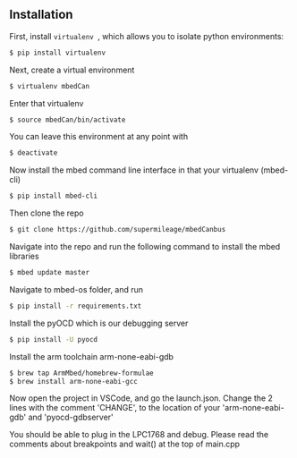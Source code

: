 ## Installation

First, install `virtualenv `, which allows you to isolate python environments:

```sh
$ pip install virtualenv
```

Next, create a virtual environment

```sh
$ virtualenv mbedCan
```

Enter that virtualenv

```sh
$ source mbedCan/bin/activate
```

You can leave this environment at any point with

```sh
$ deactivate
```

Now install the mbed command line interface in that your virtualenv (mbed-cli)
```sh
$ pip install mbed-cli
```

Then clone the repo
```sh
$ git clone https://github.com/supermileage/mbedCanbus
```

Navigate into the repo and run the following command to install the mbed libraries
```sh
$ mbed update master 
```

Navigate to mbed-os folder, and run
```sh
$ pip install -r requirements.txt
```

Install the pyOCD which is our debugging server
```sh
$ pip install -U pyocd
```

Install the arm toolchain arm-none-eabi-gdb
```sh
$ brew tap ArmMbed/homebrew-formulae
$ brew install arm-none-eabi-gcc
```

Now open the project in VSCode, and go the launch.json. Change the 2 lines with the comment 'CHANGE', to the location of your 'arm-none-eabi-gdb' and 'pyocd-gdbserver' 

You should be able to plug in the LPC1768 and debug. Please read the comments about breakpoints and wait() at the top of main.cpp


